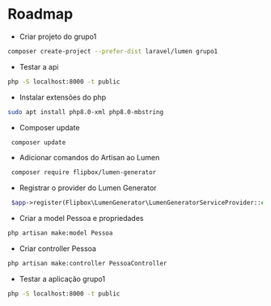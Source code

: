 # Roadmap

- Criar projeto do grupo1 

```sh
composer create-project --prefer-dist laravel/lumen grupo1
```

- Testar a api

```sh
php -S localhost:8000 -t public
```

- Instalar extensões do php

```sh
sudo apt install php8.0-xml php8.0-mbstring
```

- Composer update

```sh
 composer update
``` 

- Adicionar comandos do Artisan ao Lumen

```sh
 composer require flipbox/lumen-generator
```

- Registrar o provider do Lumen Generator

```php
 $app->register(Flipbox\LumenGenerator\LumenGeneratorServiceProvider::class);
```

- Criar a model Pessoa e propriedades
```sh
php artisan make:model Pessoa
```

- Criar controller Pessoa

```sh
php artisan make:controller PessoaController
```

- Testar a aplicação grupo1

```sh
php -S localhost:8000 -t public
```
